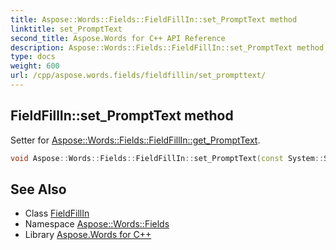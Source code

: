 ```yaml
---
title: Aspose::Words::Fields::FieldFillIn::set_PromptText method
linktitle: set_PromptText
second_title: Aspose.Words for C++ API Reference
description: Aspose::Words::Fields::FieldFillIn::set_PromptText method. Setter for Aspose::Words::Fields::FieldFillIn::get_PromptText in C++.
type: docs
weight: 600
url: /cpp/aspose.words.fields/fieldfillin/set_prompttext/
---
```

## FieldFillIn::set_PromptText method


Setter for [Aspose::Words::Fields::FieldFillIn::get_PromptText](../get_prompttext/).

```cpp
void Aspose::Words::Fields::FieldFillIn::set_PromptText(const System::String &value)
```

## See Also

* Class [FieldFillIn](../)
* Namespace [Aspose::Words::Fields](../../)
* Library [Aspose.Words for C++](../../../)
